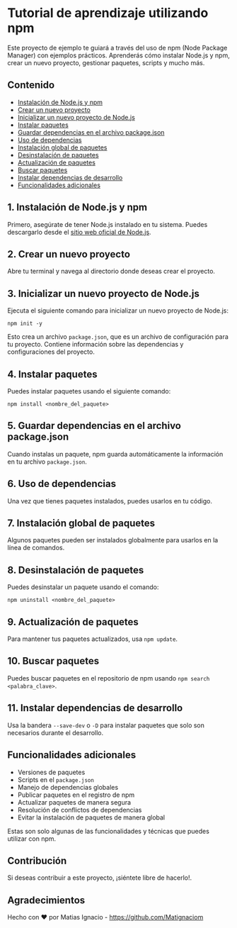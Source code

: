 # Tutorial de aprendizaje utilizando npm
Este proyecto de ejemplo te guiará a través del uso de npm (Node Package Manager) con ejemplos prácticos. Aprenderás cómo instalar Node.js y npm, crear un nuevo proyecto, gestionar paquetes, scripts y mucho más.

## Contenido

- [Instalación de Node.js y npm](#1-instalación-de-nodejs-y-npm)
- [Crear un nuevo proyecto](#2-crear-un-nuevo-proyecto)
- [Inicializar un nuevo proyecto de Node.js](#3-inicializar-un-nuevo-proyecto-de-nodejs)
- [Instalar paquetes](#4-instalar-paquetes)
- [Guardar dependencias en el archivo package.json](#5-guardar-dependencias-en-el-archivo-packagejson)
- [Uso de dependencias](#6-uso-de-dependencias)
- [Instalación global de paquetes](#7-instalación-global-de-paquetes)
- [Desinstalación de paquetes](#8-desinstalación-de-paquetes)
- [Actualización de paquetes](#9-actualización-de-paquetes)
- [Buscar paquetes](#10-buscar-paquetes)
- [Instalar dependencias de desarrollo](#11-instalar-dependencias-de-desarrollo)
- [Funcionalidades adicionales](#funcionalidades-adicionales)

## 1. Instalación de Node.js y npm

Primero, asegúrate de tener Node.js instalado en tu sistema. Puedes descargarlo desde el [sitio web oficial de Node.js](https://nodejs.org/).

## 2. Crear un nuevo proyecto

Abre tu terminal y navega al directorio donde deseas crear el proyecto.

## 3. Inicializar un nuevo proyecto de Node.js

Ejecuta el siguiente comando para inicializar un nuevo proyecto de Node.js:

```shell
npm init -y
```

Esto crea un archivo `package.json`, que es un archivo de configuración para tu proyecto. Contiene información sobre las dependencias y configuraciones del proyecto.

## 4. Instalar paquetes

Puedes instalar paquetes usando el siguiente comando:

```shell
npm install <nombre_del_paquete>
```

## 5. Guardar dependencias en el archivo package.json

Cuando instalas un paquete, npm guarda automáticamente la información en tu archivo `package.json`.

## 6. Uso de dependencias

Una vez que tienes paquetes instalados, puedes usarlos en tu código.

## 7. Instalación global de paquetes

Algunos paquetes pueden ser instalados globalmente para usarlos en la línea de comandos.

## 8. Desinstalación de paquetes

Puedes desinstalar un paquete usando el comando:

```shell
npm uninstall <nombre_del_paquete>
```

## 9. Actualización de paquetes

Para mantener tus paquetes actualizados, usa `npm update`.

## 10. Buscar paquetes

Puedes buscar paquetes en el repositorio de npm usando `npm search <palabra_clave>`.

## 11. Instalar dependencias de desarrollo

Usa la bandera `--save-dev` o `-D` para instalar paquetes que solo son necesarios durante el desarrollo.

## Funcionalidades adicionales

- Versiones de paquetes
- Scripts en el `package.json`
- Manejo de dependencias globales
- Publicar paquetes en el registro de npm
- Actualizar paquetes de manera segura
- Resolución de conflictos de dependencias
- Evitar la instalación de paquetes de manera global

Estas son solo algunas de las funcionalidades y técnicas que puedes utilizar con npm.

## Contribución

Si deseas contribuir a este proyecto, ¡siéntete libre de hacerlo!.

## Agradecimientos

Hecho con ❤️ por Matias Ignacio - https://github.com/Matignaciom

